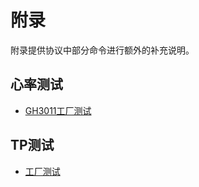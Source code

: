 

# 附录

附录提供协议中部分命令进行额外的补充说明。


## 心率测试
- [GH3011工厂测试](appendix-GH3011整机测试说明.md)

## TP测试
- [工厂测试](appendix-触摸板TP测试说明.md)
